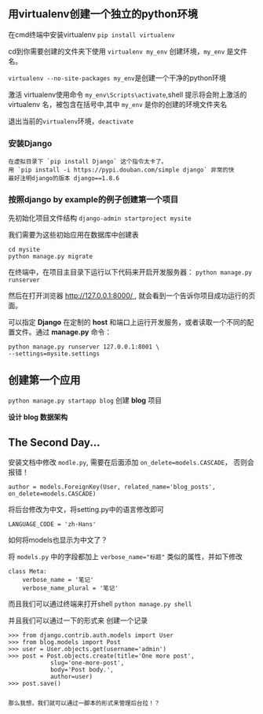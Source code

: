 ## 用virtualenv创建一个独立的python环境

在cmd终端中安装virtualenv `pip install virtualenv`
	

cd到你需要创建的文件夹下使用 `virtualenv my_env` 创建环境，`my_env` 是文件名。

`virtualenv --no-site-packages my_env`是创建一个干净的python环境

激活 virtualenv使用命令 `my_env\Scripts\activate`,shell 提示将会附上激活的 virtualenv 名，被包含在括号中,其中 `my_env` 是你的创建的环境文件夹名

退出当前的`virtualenv`环境，`deactivate` 

### 安装Django
	在虚拟目录下 `pip install Django` 这个指令太卡了。
	用 `pip install -i https://pypi.douban.com/simple django` 非常的快
	最好注明django的版本 django==1.8.6
    
### 按照django by example的例子创建第一个项目
先初始化项目文件结构 `django-admin startproject mysite`

我们需要为这些初始应用在数据库中创建表

	cd mysite
	python manage.py migrate

在终端中，在项目主目录下运行以下代码来开启开发服务器：
`python manage.py runserver`

然后在打开浏览器 [ http://127.0.0.1:8000/ ]( http://127.0.0.1:8000/ ), 就会看到一个告诉你项目成功运行的页面。

可以指定 **Django** 在定制的 **host** 和端口上运行开发服务，或者读取一个不同的配置文件。通过 **manage.py** 命令：
    
	python manage.py runserver 127.0.0.1:8001 \
	--settings=mysite.settings

## 创建第一个应用
`python manage.py startapp blog` 创建 **blog** 项目

**设计 blog 数据架构**


## The Second Day...
安装文档中修改 `modle.py`, 需要在后面添加 `on_delete=models.CASCADE`， 否则会报错！
 
    author = models.ForeignKey(User, related_name='blog_posts', on_delete=models.CASCADE)

将后台修改为中文，将setting.py中的语言修改即可

    LANGUAGE_CODE = 'zh-Hans'

如何将models也显示为中文了？

将 `models.py` 中的字段都加上 `verbose_name="标题"` 类似的属性，并如下修改
	
	class Meta:
		verbose_name = '笔记'
		verbose_name_plural = '笔记'

而且我们可以通过终端来打开shell `python manage.py shell`

并且我们可以通过一下的形式来 创建一个记录

    >>> from django.contrib.auth.models import User
    >>> from blog.models import Post
    >>> user = User.objects.get(username='admin')
    >>> post = Post.objects.create(title='One more post',
    			slug='one-more-post',
    			body='Post body.',
    			author=user)
    >>> post.save()
#####
	那么我想，我们就可以通过一脚本的形式来管理后台拉！？

























